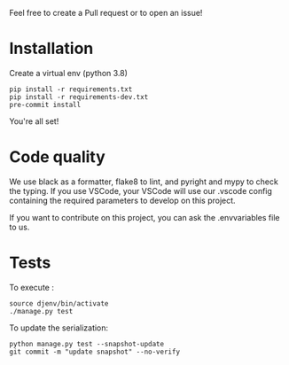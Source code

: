 Feel free to create a Pull request or to open an issue!


# Installation
Create a virtual env (python 3.8)


```shell
pip install -r requirements.txt
pip install -r requirements-dev.txt
pre-commit install
```

You're all set!


# Code quality
We use black as a formatter, flake8 to lint, and pyright and mypy to check the typing.
If you use VSCode, your VSCode will use our .vscode config containing the required parameters to develop on this project.

If you want to contribute on this project, you can ask the .envvariables file to us.


# Tests

To execute :
```
source djenv/bin/activate
./manage.py test
```

To update the serialization:
```
python manage.py test --snapshot-update
git commit -m "update snapshot" --no-verify
```
